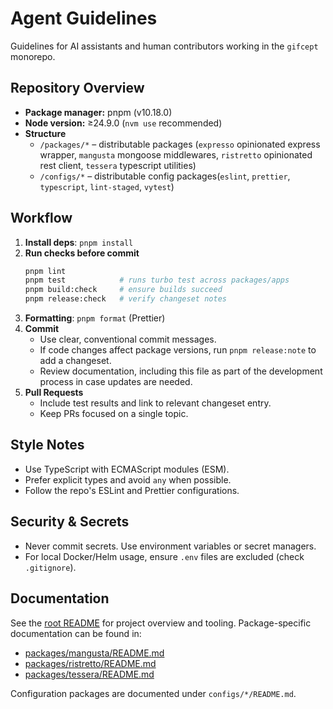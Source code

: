# Agent Guidelines

Guidelines for AI assistants and human contributors working in the `gifcept` monorepo.

## Repository Overview

- **Package manager:** pnpm (v10.18.0)
- **Node version:** ≥24.9.0 (`nvm use` recommended)
- **Structure**
  - `/packages/*` – distributable packages (`expresso` opinionated express wrapper, `mangusta` mongoose middlewares, `ristretto` opinionated rest client, `tessera` typescript utilities)
  - `/configs/*` – distributable config packages(`eslint`, `prettier`, `typescript`, `lint-staged`, `vytest`)

## Workflow

1. **Install deps**: `pnpm install`
2. **Run checks before commit**
   ```bash
   pnpm lint
   pnpm test            # runs turbo test across packages/apps
   pnpm build:check     # ensure builds succeed
   pnpm release:check   # verify changeset notes
   ```
3. **Formatting**: `pnpm format` (Prettier)
4. **Commit**
   - Use clear, conventional commit messages.
   - If code changes affect package versions, run `pnpm release:note` to add a changeset.
   - Review documentation, including this file as part of the development process in case updates are needed.
5. **Pull Requests**
   - Include test results and link to relevant changeset entry.
   - Keep PRs focused on a single topic.

## Style Notes

- Use TypeScript with ECMAScript modules (ESM).
- Prefer explicit types and avoid `any` when possible.
- Follow the repo's ESLint and Prettier configurations.

## Security & Secrets

- Never commit secrets. Use environment variables or secret managers.
- For local Docker/Helm usage, ensure `.env` files are excluded (check `.gitignore`).

## Documentation

See the [root README](README.md) for project overview and tooling.
Package-specific documentation can be found in:

- [packages/mangusta/README.md](packages/mangusta/README.md)
- [packages/ristretto/README.md](packages/ristretto/README.md)
- [packages/tessera/README.md](packages/tessera/README.md)

Configuration packages are documented under `configs/*/README.md`.
